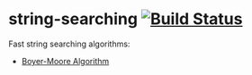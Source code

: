 # string-searching [![Build Status](https://travis-ci.org/nonoroazoro/string-searching.svg?branch=master)](https://travis-ci.org/nonoroazoro/string-searching)

Fast string searching algorithms:

- [Boyer-Moore Algorithm](https://en.wikipedia.org/wiki/Boyer%E2%80%93Moore_string_search_algorithm)